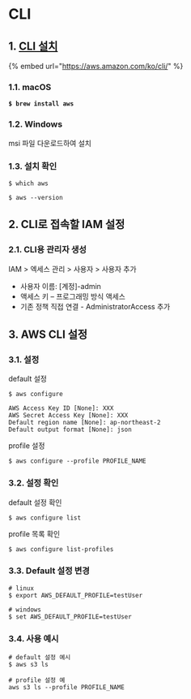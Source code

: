 # CLI

## 1. [CLI 설치](https://aws.amazon.com/ko/cli/)

{% embed url="https://aws.amazon.com/ko/cli/" %}

### 1.1. macOS

<pre class="language-shell"><code class="lang-shell"><strong>$ brew install aws</strong></code></pre>

### 1.2. Windows

msi 파일 다운로드하여 설치

### 1.3. 설치 확인

```shell
$ which aws

$ aws --version
```

## 2. CLI로 접속할 IAM 설정

### 2.1. CLI용 관리자 생성

IAM > 엑세스 관리 > 사용자 > 사용자 추가

* 사용자 이름: \[계정]-admin
* 액세스 키 – 프로그래밍 방식 액세스
* 기존 정책 직접 연결 - AdministratorAccess 추가

## 3. AWS CLI 설정

### 3.1. 설정

default 설정

```shell
$ aws configure

AWS Access Key ID [None]: XXX
AWS Secret Access Key [None]: XXX
Default region name [None]: ap-northeast-2
Default output format [None]: json
```

profile 설정

```shell
$ aws configure --profile PROFILE_NAME
```

### 3.2. 설정 확인

default 설정 확인

```shell
$ aws configure list
```

profile 목록 확인

```shell
$ aws configure list-profiles
```

### 3.3. Default 설정 변경

```
# linux
$ export AWS_DEFAULT_PROFILE=testUser

# windows
$ set AWS_DEFAULT_PROFILE=testUser
```

### 3.4. 사용 예시

```shell
# default 설정 예시
$ aws s3 ls

# profile 설정 예
aws s3 ls --profile PROFILE_NAME
```
